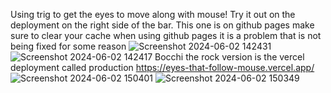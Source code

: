 Using trig to get the eyes to move along with mouse!
Try it out on the deployment on the right side of the bar. This one is on github pages
make sure to clear your cache when using github pages it is a problem that is not being fixed for some reason
![Screenshot 2024-06-02 142431](https://github.com/Arthur1asdf/eyes-that-follow-mouse/assets/138413173/bd7143be-b2cc-4f98-b2d8-8df3bbd0483a)
![Screenshot 2024-06-02 142417](https://github.com/Arthur1asdf/eyes-that-follow-mouse/assets/138413173/94ee3af9-ea85-421a-bbc3-d790e07800dd)
Bocchi the rock version is the vercel deployment called production
https://eyes-that-follow-mouse.vercel.app/
![Screenshot 2024-06-02 150401](https://github.com/Arthur1asdf/eyes-that-follow-mouse/assets/138413173/eb2763b4-bd17-49c3-9539-6484468fae0c)
![Screenshot 2024-06-02 150349](https://github.com/Arthur1asdf/eyes-that-follow-mouse/assets/138413173/e55ee218-245c-415b-aaee-28c1f02b7322)
